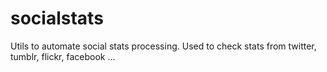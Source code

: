 # socialstats
Utils to automate social stats processing. Used to check stats from twitter, tumblr, flickr, facebook ...
